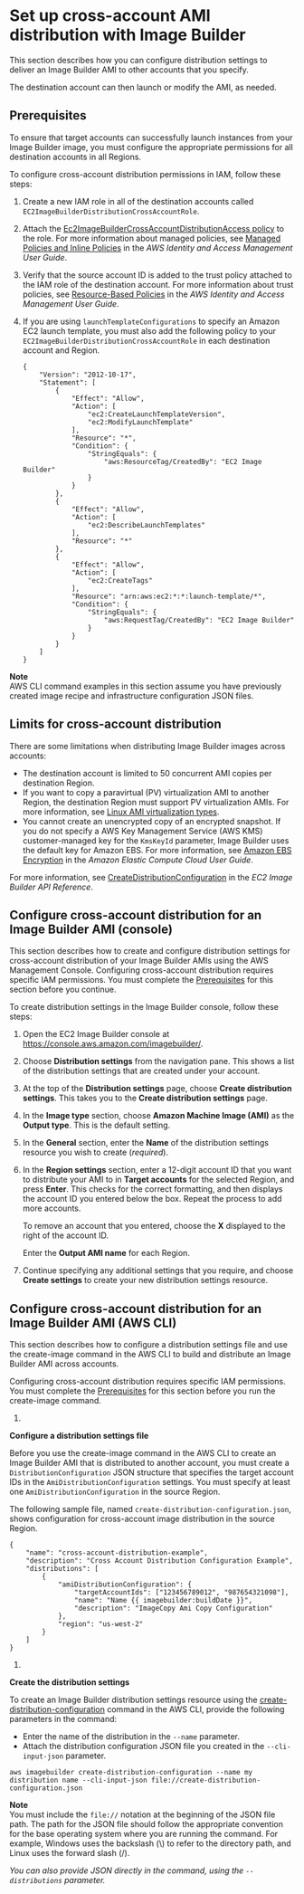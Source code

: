 # Set up cross\-account AMI distribution with Image Builder<a name="cross-account-dist"></a>

This section describes how you can configure distribution settings to deliver an Image Builder AMI to other accounts that you specify\.

The destination account can then launch or modify the AMI, as needed\.

## Prerequisites<a name="cross-account-dist-prereqs"></a>

To ensure that target accounts can successfully launch instances from your Image Builder image, you must configure the appropriate permissions for all destination accounts in all Regions\.

To configure cross\-account distribution permissions in IAM, follow these steps:

1. Create a new IAM role in all of the destination accounts called `EC2ImageBuilderDistributionCrossAccountRole`\.

1. Attach the [Ec2ImageBuilderCrossAccountDistributionAccess policy](security-iam-awsmanpol.md#sec-iam-manpol-Ec2ImageBuilderCrossAccountDistributionAccess) to the role\. For more information about managed policies, see [Managed Policies and Inline Policies](https://docs.aws.amazon.com/IAM/latest/UserGuide/access_policies_managed-vs-inline.html#aws-managed-policies) in the *AWS Identity and Access Management User Guide*\.

1. Verify that the source account ID is added to the trust policy attached to the IAM role of the destination account\. For more information about trust policies, see [Resource\-Based Policies](https://docs.aws.amazon.com/IAM/latest/UserGuide/access_policies.html#policies_resource-based) in the *AWS Identity and Access Management User Guide*\.

1. If you are using `launchTemplateConfigurations` to specify an Amazon EC2 launch template, you must also add the following policy to your `EC2ImageBuilderDistributionCrossAccountRole` in each destination account and Region\.

   ```
   {
       "Version": "2012-10-17",
       "Statement": [
           {
               "Effect": "Allow",
               "Action": [
                   "ec2:CreateLaunchTemplateVersion",
                   "ec2:ModifyLaunchTemplate"
               ],
               "Resource": "*",
               "Condition": {
                   "StringEquals": {
                       "aws:ResourceTag/CreatedBy": "EC2 Image Builder"
                   }
               }
           },
           {
               "Effect": "Allow",
               "Action": [
                   "ec2:DescribeLaunchTemplates"
               ],
               "Resource": "*"
           },
           {
               "Effect": "Allow",
               "Action": [
                   "ec2:CreateTags"
               ],
               "Resource": "arn:aws:ec2:*:*:launch-template/*",
               "Condition": {
                   "StringEquals": {
                       "aws:RequestTag/CreatedBy": "EC2 Image Builder"
                   }
               }
           }
       ]
   }
   ```

**Note**  
AWS CLI command examples in this section assume you have previously created image recipe and infrastructure configuration JSON files\.

## Limits for cross\-account distribution<a name="cross-account-dist-limits"></a>

There are some limitations when distributing Image Builder images across accounts:
+ The destination account is limited to 50 concurrent AMI copies per destination Region\.
+ If you want to copy a paravirtual \(PV\) virtualization AMI to another Region, the destination Region must support PV virtualization AMIs\. For more information, see [Linux AMI virtualization types](https://docs.aws.amazon.com/AWSEC2/latest/UserGuide/virtualization_types.html)\.
+ You cannot create an unencrypted copy of an encrypted snapshot\. If you do not specify a AWS Key Management Service \(AWS KMS\) customer\-managed key for the `KmsKeyId` parameter, Image Builder uses the default key for Amazon EBS\. For more information, see [Amazon EBS Encryption](https://docs.aws.amazon.com/AWSEC2/latest/UserGuide/EBSEncryption.html) in the *Amazon Elastic Compute Cloud User Guide*\.

For more information, see [CreateDistributionConfiguration](https://docs.aws.amazon.com/imagebuilder/latest/APIReference/API_CreateDistributionConfiguration.html) in the *EC2 Image Builder API Reference*\.

## Configure cross\-account distribution for an Image Builder AMI \(console\)<a name="cross-account-dist-console-create-ami"></a>

This section describes how to create and configure distribution settings for cross\-account distribution of your Image Builder AMIs using the AWS Management Console\. Configuring cross\-account distribution requires specific IAM permissions\. You must complete the [Prerequisites](#cross-account-dist-prereqs) for this section before you continue\.

To create distribution settings in the Image Builder console, follow these steps:

1. Open the EC2 Image Builder console at [https://console\.aws\.amazon\.com/imagebuilder/](https://console.aws.amazon.com/imagebuilder/)\.

1. Choose **Distribution settings** from the navigation pane\. This shows a list of the distribution settings that are created under your account\.

1. At the top of the **Distribution settings** page, choose **Create distribution settings**\. This takes you to the **Create distribution settings** page\.

1. In the **Image type** section, choose **Amazon Machine Image \(AMI\)** as the **Output type**\. This is the default setting\.

1. In the **General** section, enter the **Name** of the distribution settings resource you wish to create \(*required*\)\.

1. In the **Region settings** section, enter a 12\-digit account ID that you want to distribute your AMI to in **Target accounts** for the selected Region, and press **Enter**\. This checks for the correct formatting, and then displays the account ID you entered below the box\. Repeat the process to add more accounts\.

   To remove an account that you entered, choose the **X** displayed to the right of the account ID\.

   Enter the **Output AMI name** for each Region\.

1. Continue specifying any additional settings that you require, and choose **Create settings** to create your new distribution settings resource\.

## Configure cross\-account distribution for an Image Builder AMI \(AWS CLI\)<a name="cross-account-dist-cli-ami-create"></a>

This section describes how to configure a distribution settings file and use the create\-image command in the AWS CLI to build and distribute an Image Builder AMI across accounts\.

Configuring cross\-account distribution requires specific IAM permissions\. You must complete the [Prerequisites](#cross-account-dist-prereqs) for this section before you run the create\-image command\.

1. 

**Configure a distribution settings file**

   Before you use the create\-image command in the AWS CLI to create an Image Builder AMI that is distributed to another account, you must create a `DistributionConfiguration` JSON structure that specifies the target account IDs in the `AmiDistributionConfiguration` settings\. You must specify at least one `AmiDistributionConfiguration` in the source Region\.

   The following sample file, named `create-distribution-configuration.json`, shows configuration for cross\-account image distribution in the source Region\.

   ```
   {
       "name": "cross-account-distribution-example",
       "description": "Cross Account Distribution Configuration Example",
       "distributions": [
           {
               "amiDistributionConfiguration": {
                   "targetAccountIds": ["123456789012", "987654321098"],
                   "name": "Name {{ imagebuilder:buildDate }}", 
                   "description": "ImageCopy Ami Copy Configuration"
               }, 
               "region": "us-west-2"
           }
       ]
   }
   ```

1. 

**Create the distribution settings**

   To create an Image Builder distribution settings resource using the [create\-distribution\-configuration](https://docs.aws.amazon.com/cli/latest/reference/imagebuilder/create-distribution-configuration.html) command in the AWS CLI, provide the following parameters in the command:
   + Enter the name of the distribution in the `--name` parameter\.
   + Attach the distribution configuration JSON file you created in the `--cli-input-json` parameter\.

   ```
   aws imagebuilder create-distribution-configuration --name my distribution name --cli-input-json file://create-distribution-configuration.json
   ```
**Note**  
You must include the `file://` notation at the beginning of the JSON file path\.
The path for the JSON file should follow the appropriate convention for the base operating system where you are running the command\. For example, Windows uses the backslash \(\\\) to refer to the directory path, and Linux uses the forward slash \(/\)\.

*You can also provide JSON directly in the command, using the `--distributions` parameter\.*